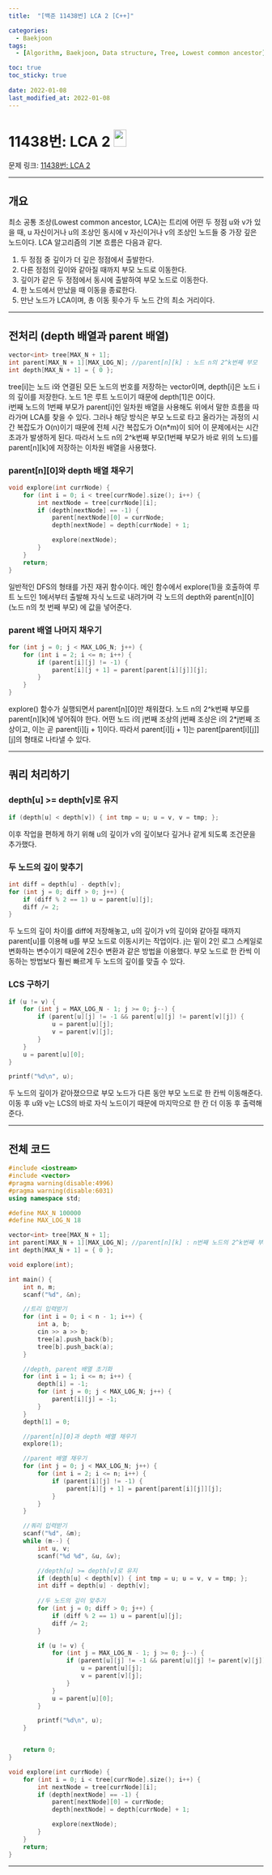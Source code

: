 ```yaml
---
title:  "[백준 11438번] LCA 2 [C++]"

categories:
  - Baekjoon
tags:
  - [Algorithm, Baekjoon, Data structure, Tree, Lowest common ancestor]

toc: true
toc_sticky: true
 
date: 2022-01-08
last_modified_at: 2022-01-08
---
```


# 11438번: LCA 2 <img src="https://d2gd6pc034wcta.cloudfront.net/tier/16.svg" width="25" height="34">

문제 링크:  [11438번: LCA 2](https://www.acmicpc.net/problem/11438 "bj11438")

***

## __개요__
최소 공통 조상(Lowest common ancestor, LCA)는 트리에 어떤 두 정점 u와 v가 있을 때, u 자신이거나 u의 조상인 동시에 v 자신이거나 v의 조상인 노드들 중 가장 깊은 노드이다. LCA 알고리즘의 기본 흐름은 다음과 같다.
1. 두 정점 중 깊이가 더 깊은 정점에서 출발한다.
2. 다른 정점의 깊이와 같아질 때까지 부모 노드로 이동한다.
3. 깊이가 같은 두 정점에서 동시에 출발하여 부모 노드로 이동한다.
4. 한 노드에서 만났을 때 이동을 종료한다.
5. 만난 노드가 LCA이며, 총 이동 횟수가 두 노드 간의 최소 거리이다.

***

## __전처리 (depth 배열과 parent 배열)__

```cpp
vector<int> tree[MAX_N + 1];
int parent[MAX_N + 1][MAX_LOG_N]; //parent[n][k] : 노드 n의 2^k번째 부모
int depth[MAX_N + 1] = { 0 };
```
tree[i]는 노드 i와 연결된 모든 노드의 번호를 저장하는 vector이며, depth[i]은 노드 i의 깊이를 저장한다. 노드 1은 루트 노드이기 때문에 depth[1]은 0이다.  
i번째 노드의 1번째 부모가 parent[i]인 일차원 배열을 사용해도 위에서 말한 흐름을 따라가며 LCA를 찾을 수 있다. 그러나 해당 방식은 부모 노드로 타고 올라가는 과정의 시간 복잡도가 O(n)이기 때문에 전체 시간 복잡도가 O(n*m)이 되어 이 문제에서는 시간 초과가 발생하게 된다. 따라서 노드 n의 2^k번째 부모(1번째 부모가 바로 위의 노드)를 parent[n][k]에 저장하는 이차원 배열을 사용했다.


### __parent[n][0]와 depth 배열 채우기__
```cpp
void explore(int currNode) {
	for (int i = 0; i < tree[currNode].size(); i++) {
		int nextNode = tree[currNode][i];
		if (depth[nextNode] == -1) {
			parent[nextNode][0] = currNode;
			depth[nextNode] = depth[currNode] + 1;

			explore(nextNode);
		}
	}
	return;
}
```
일반적인 DFS의 형태를 가진 재귀 함수이다. 메인 함수에서 explore(1)을 호출하여 루트 노드인 1에서부터 출발해 자식 노드로 내려가며 각 노드의 depth와 parent[n][0] (노드 n의 첫 번째 부모) 에 값을 넣어준다.


### __parent 배열 나머지 채우기__
```cpp
for (int j = 0; j < MAX_LOG_N; j++) {
    for (int i = 2; i <= n; i++) {
        if (parent[i][j] != -1) {
            parent[i][j + 1] = parent[parent[i][j]][j];
        }
    }
}
```
explore() 함수가 실행되면서 parent[n][0]만 채워졌다. 노드 n의 2^k번째 부모를 parent[n][k]에 넣어줘야 한다. 어떤 노드 i의 j번째 조상의 j번째 조상은 i의 2*j번째 조상이고, 이는 곧 parent[i][j + 1]이다. 따라서 parent[i][j + 1]는 parent[parent[i][j]][j]의 형태로 나타낼 수 있다.

---

## __쿼리 처리하기__
### __depth[u] >= depth[v]로 유지__
```cpp
if (depth[u] < depth[v]) { int tmp = u; u = v, v = tmp; };
```
이후 작업을 편하게 하기 위해 u의 깊이가 v의 깊이보다 깊거나 같게 되도록 조건문을 추가했다.

### __두 노드의 깊이 맞추기__
```cpp
int diff = depth[u] - depth[v];
for (int j = 0; diff > 0; j++) {
    if (diff % 2 == 1) u = parent[u][j];
    diff /= 2;
}
```
두 노드의 깊이 차이를 diff에 저장해놓고, u의 깊이가 v의 깊이와 같아질 때까지 parent[u]를 이용해 u를 부모 노드로 이동시키는 작업이다. j는 밑이 2인 로그 스케일로 변화하는 변수이기 때문에 2진수 변환과 같은 방법을 이용했다. 부모 노드로 한 칸씩 이동하는 방법보다 훨씬 빠르게 두 노드의 깊이를 맞출 수 있다.

### __LCS 구하기__
```cpp
if (u != v) {
    for (int j = MAX_LOG_N - 1; j >= 0; j--) {
        if (parent[u][j] != -1 && parent[u][j] != parent[v][j]) {
            u = parent[u][j];
            v = parent[v][j];
        }
    }
    u = parent[u][0];
}

printf("%d\n", u);
```
두 노드의 깊이가 같아졌으므로 부모 노드가 다른 동안 부모 노드로 한 칸씩 이동해준다. 이동 후 u와 v는 LCS의 바로 자식 노드이기 때문에 마지막으로 한 칸 더 이동 후 출력해준다.


***

## __전체 코드__

```cpp
#include <iostream> 
#include <vector> 
#pragma warning(disable:4996)
#pragma warning(disable:6031)
using namespace std;

#define MAX_N 100000
#define MAX_LOG_N 18

vector<int> tree[MAX_N + 1];
int parent[MAX_N + 1][MAX_LOG_N]; //parent[n][k] : n번째 노드의 2^k번째 부모
int depth[MAX_N + 1] = { 0 };

void explore(int);

int main() {
	int n, m;
	scanf("%d", &n);

	//트리 입력받기
	for (int i = 0; i < n - 1; i++) {
		int a, b;
		cin >> a >> b;
		tree[a].push_back(b);
		tree[b].push_back(a);
	}

	//depth, parent 배열 초기화
	for (int i = 1; i <= n; i++) {
		depth[i] = -1;
		for (int j = 0; j < MAX_LOG_N; j++) {
			parent[i][j] = -1;
		}
	}
	depth[1] = 0;

	//parent[n][0]과 depth 배열 채우기
	explore(1);

	//parent 배열 채우기
	for (int j = 0; j < MAX_LOG_N; j++) {
		for (int i = 2; i <= n; i++) {
			if (parent[i][j] != -1) {
				parent[i][j + 1] = parent[parent[i][j]][j];
			}
		}
	}

	//쿼리 입력받기
	scanf("%d", &m);
	while (m--) {
		int u, v;
		scanf("%d %d", &u, &v);

		//depth[u] >= depth[v]로 유지
		if (depth[u] < depth[v]) { int tmp = u; u = v, v = tmp; };
		int diff = depth[u] - depth[v];
		
		//두 노드의 깊이 맞추기
		for (int j = 0; diff > 0; j++) {
			if (diff % 2 == 1) u = parent[u][j];
			diff /= 2;
		}

		if (u != v) {
			for (int j = MAX_LOG_N - 1; j >= 0; j--) {
				if (parent[u][j] != -1 && parent[u][j] != parent[v][j]) {
					u = parent[u][j];
					v = parent[v][j];
				}
			}
			u = parent[u][0];
		}

		printf("%d\n", u);
	}


	return 0;
}

void explore(int currNode) {
	for (int i = 0; i < tree[currNode].size(); i++) {
		int nextNode = tree[currNode][i];
		if (depth[nextNode] == -1) {
			parent[nextNode][0] = currNode;
			depth[nextNode] = depth[currNode] + 1;

			explore(nextNode);
		}
	}
	return;
}
```


***